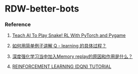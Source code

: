 # RDW-better-bots

### Reference
1. [Teach AI To Play Snake! RL With PyTorch and Pygame](https://github.com/python-engineer/snake-ai-pytorch.git)

2. [如何用简单例子讲解 Q - learning 的具体过程？](https://www.zhihu.com/question/26408259)

3. [深度强化学习当中加入Memory replay的原因和作用是什么？](https://www.zhihu.com/question/52064135)

4. [REINFORCEMENT LEARNING (DQN) TUTORIAL](https://pytorch.org/tutorials/intermediate/reinforcement_q_learning.html)